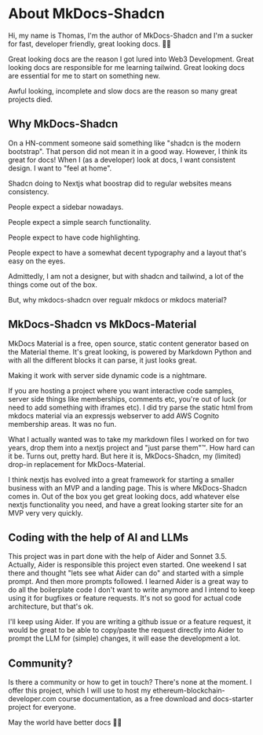 # About MkDocs-Shadcn

Hi, my name is Thomas, I'm the author of MkDocs-Shadcn and I'm a sucker for fast, developer friendly, great looking docs. 👋🏻

Great looking docs are the reason I got lured into Web3 Development. Great looking docs are responsible for me learning tailwind. Great looking docs are essential for me to start on something new.

Awful looking, incomplete and slow docs are the reason so many great projects died.

## Why MkDocs-Shadcn

On a HN-comment someone said something like "shadcn is the modern bootstrap". That person did not mean it in a good way. However, I think its great for docs! When I (as a developer) look at docs, I want consistent design. I want to "feel at home". 

Shadcn doing to Nextjs what boostrap did to regular websites means consistency. 

People expect a sidebar nowadays.

People expect a simple search functionality.

People expect to have code highlighting.

People expect to have a somewhat decent typography and a layout that's easy on the eyes.

Admittedly, I am not a designer, but with shadcn and tailwind, a lot of the things come out of the box.

But, why mkdocs-shadcn over regualr mkdocs or mkdocs material? 

## MkDocs-Shadcn vs MkDocs-Material

MkDocs Material is a free, open source, static content generator based on the Material theme. It's great looking, is powered by Markdown Python and with all the different blocks it can parse, it just looks great.

Making it work with server side dynamic code is a nightmare.

If you are hosting a project where you want interactive code samples, server side things like memberships, comments etc, you're out of luck (or need to add something with iframes etc). I did try parse the static html from mkdocs material via an expressjs webserver to add AWS Cognito membership areas. It was no fun.

What I actually wanted was to take my markdown files I worked on for two years, drop them into a nextjs project and "just parse them"™️. How hard can it be. Turns out, pretty hard. But here it is, MkDocs-Shadcn, my (limited) drop-in replacement for MkDocs-Material.

I think nextjs has evolved into a great framework for starting a smaller business with an MVP and a landing page. This is where MkDocs-Shadcn comes in. Out of the box you get great looking docs, add whatever else nextjs functionality you need, and have a great looking starter site for an MVP very very quickly.


## Coding with the help of AI and LLMs

This project was in part done with the help of Aider and Sonnet 3.5. Actually, Aider is responsible this project even started. One weekend I sat there and thought "lets see what Aider can do" and started with a simple prompt. And then more prompts followed. I learned Aider is a great way to do all the boilerplate code I don't want to write anymore and I intend to keep using it for bugfixes or feature requests. It's not so good for actual code architecture, but that's ok.

I'll keep using Aider. If you are writing a github issue or a feature request, it would be great to be able to copy/paste the request directly into Aider to prompt the LLM for (simple) changes, it will ease the development a lot.

## Community?

Is there a community or how to get in touch? There's none at the moment. I offer this project, which I will use to host my ethereum-blockchain-developer.com course documentation, as a free download and docs-starter project for everyone. 

May the world have better docs 🤘🏻